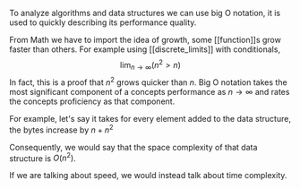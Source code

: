 To analyze algorithms and data structures we can use big O notation, it is used to quickly describing its performance quality.

From Math we have to import the idea of growth, some [[function]]s grow faster than others.
For example using [[discrete_limits]] with conditionals,
$$
\lim_{ n \to \infty } (n^2 > n)
$$
In fact, this is a proof that $n^2$ grows quicker than $n$.
Big O notation takes the most significant component of a concepts performance as $n \to \infty$ and rates the concepts proficiency as that component.

For example, let's say it takes for every element added to the data structure, the bytes increase by $n + n^2$

Consequently, we would say that the space complexity of that data structure is $O(n^2)$.

If we are talking about speed, we would instead talk about time complexity.